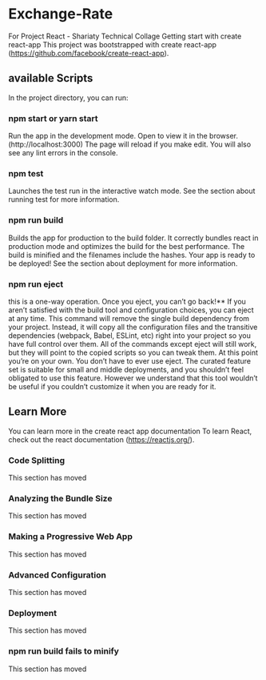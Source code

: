 # Exchange-Rate
For Project React - Shariaty Technical Collage
Getting start with create react-app
This project was bootstrapped with create react-app (https://github.com/facebook/create-react-app).
## available Scripts
In the project directory, you can run:
### npm start or yarn start
Run the app in the development mode.
Open to view it in the browser. (http://localhost:3000)
The page will reload if you make edit.
You will also see any lint errors in the console.
### npm test
Launches the test run in the interactive watch mode.
See the section about running test for more information.
### npm run build
Builds the app for production to the build folder.
It correctly bundles react in production mode and optimizes the build for the best performance.
The build is minified and the filenames include the hashes.
Your app is ready to be deployed!
See the section about deployment for more information.
### npm run eject
this is a one-way operation. Once you eject, you can’t go back!**
If you aren’t satisfied with the build tool and configuration choices, you can eject at any time. 
This command will remove the single build dependency from your project.
Instead, it will copy all the configuration files and the transitive dependencies (webpack, Babel, ESLint, etc) right into your project so you have full control over them.
All of the commands except eject will still work, but they will point to the copied scripts so you can tweak them. At this point you’re on your own.
You don’t have to ever use eject. 
The curated feature set is suitable for small and middle deployments, and you shouldn’t feel obligated to use this feature. However we understand that this tool wouldn’t be useful if you couldn’t customize it when you are ready for it.
## Learn More
You can learn more in the create react app documentation 
To learn React, check out the react documentation (https://reactjs.org/).
### Code Splitting
This section has moved 
### Analyzing the Bundle Size
This section has moved
### Making a Progressive Web App
This section has moved 
### Advanced Configuration
This section has moved 
### Deployment
This section has moved 
### npm run build fails to minify
This section has moved 
